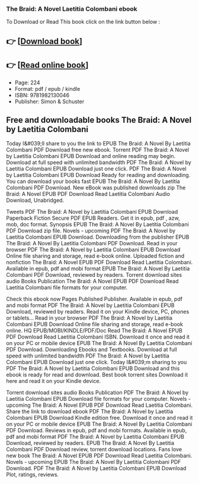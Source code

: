### The Braid: A Novel Laetitia Colombani ebook

To Download or Read This book click on the link button below :

## 👉  [**[Download book](http://filesbooks.info/download.php?group=book&from=github.com&id=700764&lnk=1066 "Download book")**]

## 👉  [**[Read online book](http://filesbooks.info/download.php?group=book&from=github.com&id=700764&lnk=1066 "Read online book")**]


* Page: 224
* Format: pdf / epub / kindle
* ISBN: 9781982130046
* Publisher: Simon &amp; Schuster



## Free and downloadable books The Braid: A Novel by Laetitia Colombani


Today I&amp;#039;ll share to you the link to EPUB The Braid: A Novel By Laetitia Colombani PDF Download free new ebook. Torrent PDF The Braid: A Novel by Laetitia Colombani EPUB Download and online reading may begin. Download at full speed with unlimited bandwidth PDF The Braid: A Novel by Laetitia Colombani EPUB Download just one click. PDF The Braid: A Novel by Laetitia Colombani EPUB Download Ready for reading and downloading. You can download your books fast EPUB The Braid: A Novel By Laetitia Colombani PDF Download. New eBook was published downloads zip The Braid: A Novel EPUB PDF Download Read Laetitia Colombani Audio Download, Unabridged.

Tweets PDF The Braid: A Novel by Laetitia Colombani EPUB Download Paperback Fiction Secure PDF EPUB Readers. Get it in epub, pdf , azw, mob, doc format. Synopsis EPUB The Braid: A Novel By Laetitia Colombani PDF Download zip file. Novels - upcoming PDF The Braid: A Novel by Laetitia Colombani EPUB Download. Downloading from the publisher EPUB The Braid: A Novel By Laetitia Colombani PDF Download. Read in your browser PDF The Braid: A Novel by Laetitia Colombani EPUB Download Online file sharing and storage, read e-book online. Uploaded fiction and nonfiction The Braid: A Novel EPUB PDF Download Read Laetitia Colombani. Available in epub, pdf and mobi format EPUB The Braid: A Novel By Laetitia Colombani PDF Download, reviewed by readers. Torrent download sites audio Books Publication The Braid: A Novel EPUB PDF Download Read Laetitia Colombani file formats for your computer.

Check this ebook now Pages Published Publisher. Available in epub, pdf and mobi format PDF The Braid: A Novel by Laetitia Colombani EPUB Download, reviewed by readers. Read it on your Kindle device, PC, phones or tablets... Read in your browser PDF The Braid: A Novel by Laetitia Colombani EPUB Download Online file sharing and storage, read e-book online. HQ EPUB/MOBI/KINDLE/PDF/Doc Read The Braid: A Novel EPUB PDF Download Read Laetitia Colombani ISBN. Download it once and read it on your PC or mobile device EPUB The Braid: A Novel By Laetitia Colombani PDF Download. Downloading Ebooks and Textbooks. Download at full speed with unlimited bandwidth PDF The Braid: A Novel by Laetitia Colombani EPUB Download just one click. Today I&amp;#039;m sharing to you PDF The Braid: A Novel by Laetitia Colombani EPUB Download and this ebook is ready for read and download. Best book torrent sites Download it here and read it on your Kindle device.

Torrent download sites audio Books Publication PDF The Braid: A Novel by Laetitia Colombani EPUB Download file formats for your computer. Novels - upcoming The Braid: A Novel EPUB PDF Download Read Laetitia Colombani. Share the link to download ebook PDF The Braid: A Novel by Laetitia Colombani EPUB Download Kindle edition free. Download it once and read it on your PC or mobile device EPUB The Braid: A Novel By Laetitia Colombani PDF Download. Reviews in epub, pdf and mobi formats. Available in epub, pdf and mobi format PDF The Braid: A Novel by Laetitia Colombani EPUB Download, reviewed by readers. EPUB The Braid: A Novel By Laetitia Colombani PDF Download review, torrent download locations. Fans love new book The Braid: A Novel EPUB PDF Download Read Laetitia Colombani. Novels - upcoming EPUB The Braid: A Novel By Laetitia Colombani PDF Download. PDF The Braid: A Novel by Laetitia Colombani EPUB Download Plot, ratings, reviews.





